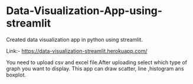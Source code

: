 # Data-Visualization-App-using-streamlit
Created data visualization app in python using streamlit. 

Link:- https://data-visualization-streamlit.herokuapp.com/

You need to upload csv and excel file.After uploading select which type of graph you want to display.
This app can draw scatter, line ,histogram ans boxplot.
